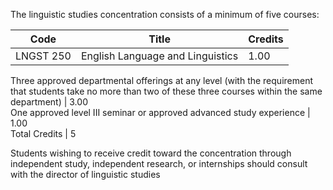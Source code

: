 The linguistic studies concentration consists of a minimum of five courses:

Code  |  Title  |  Credits  
---|---|---  
LNGST 250  |  English Language and Linguistics  |  1.00  
Three approved departmental offerings at any level (with the requirement that
students take no more than two of these three courses within the same
department)  |  3.00  
One approved level III seminar or approved advanced study experience  |  1.00  
Total Credits  |  5  
  
Students wishing to receive credit toward the concentration through
independent study, independent research, or internships should consult with
the director of linguistic studies

